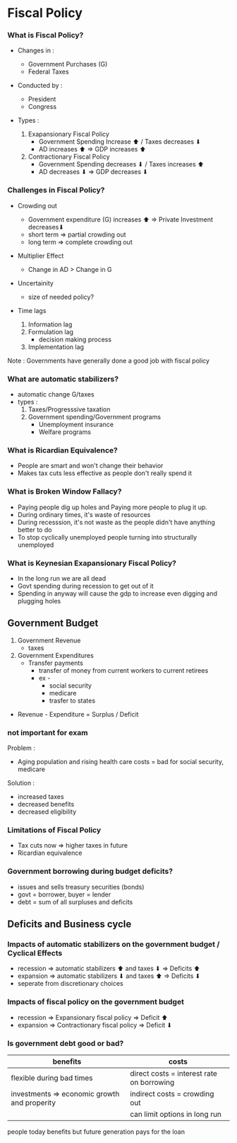 # Fiscal Policy


### What is Fiscal Policy?
* Changes in :
    * Government Purchases (G)
    * Federal Taxes

* Conducted by :
    * President
    * Congress

* Types :
    1. Exapansionary Fiscal Policy
        * Government Spending Increase ⬆ / Taxes decreases ⬇
        * AD increases ⬆ => GDP increases ⬆
    2. Contractionary Fiscal Policy
        * Government Spending decreases ⬇ / Taxes increases ⬆
        * AD decreases ⬇ => GDP decreases ⬇


### Challenges in Fiscal Policy?
* Crowding out
    * Government expenditure (G) increases ⬆ => Private Investment decreases⬇
    * short term => partial crowding out
    * long term => complete crowding out

* Multiplier Effect
    * Change in AD > Change in G

* Uncertainity
    * size of needed policy?

* Time lags
    1. Information lag
    2. Formulation lag
        - decision making process
    3. Implementation lag

Note : Governments have generally done a good job with fiscal policy


### What are automatic stabilizers?
* automatic change G/taxes
* types :
    1. Taxes/Progresssive taxation
    2. Government spending/Government programs
        - Unemployment insurance
        - Welfare programs


### What is Ricardian Equivalence?
* People are smart and won't change their behavior
* Makes tax cuts less effective as people don't really spend it

### What is Broken Window Fallacy?
* Paying people dig up holes and Paying more people to plug it up.
* During ordinary times, it's waste of resources
* During recesssion, it's not waste as the people didn't have anything better to do
* To stop cyclically unemployed people turning into structurally unemployed

### What is Keynesian Exapansionary Fiscal Policy?
* In the long run we are all dead
* Govt spending during recession to get out of it
* Spending in anyway will cause the gdp to increase even digging and plugging holes

## Government Budget

1. Government Revenue
    * taxes
2. Government Expenditures
    * Transfer payments
        * transfer of money from current workers to current retirees
        * ex -
            * social security
            * medicare
            * trasfer to states

* Revenue - Expenditure = Surplus / Deficit

### not important for exam
Problem : 
* Aging population and rising health care costs = bad for social security, medicare

Solution :
* increased taxes
* decreased benefits
* decreased eligibility

### Limitations of Fiscal Policy
* Tax cuts now => higher taxes in future
* Ricardian equivalence

### Government borrowing during budget deficits?
* issues and sells treasury securities (bonds)
* govt = borrower, buyer = lender
* debt = sum of all surpluses and deficits

## Deficits and Business cycle
### Impacts of automatic stabilizers on the government budget / Cyclical Effects
* recession => automatic stabilizers ⬆ and taxes ⬇ => Deficits ⬆
* expansion => automatic stabilizers ⬇ and taxes ⬆ => Deficits ⬇
* seperate from discretionary choices

### Impacts of fiscal policy on the government budget
* recession => Expansionary fiscal policy => Deficit ⬆
* expansion => Contractionary fiscal policy => Deficit ⬇

### Is government debt good or bad?
| benefits | costs |
| -------- | -------- |
| flexible during bad times | direct costs = interest rate on borrowing |
| investments => economic growth and properity | indirect costs = crowding out |
| | can limit options in long run |

people today benefits but future generation pays for the loan

